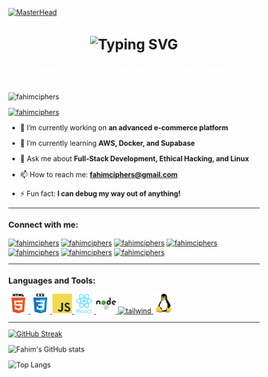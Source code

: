 [![MasterHead](https://firebasestorage.googleapis.com/v0/b/flexi-coding.appspot.com/o/dempgi7-520f8d5f-63d4-4453-8822-dbc149ae27f8.gif?alt=media&token=91c0c7b2-93c3-4029-b011-1a8703c5730d)](https://fahimciphers.github.io)

<div align="center">
  <h1>
    <img src="https://readme-typing-svg.herokuapp.com?font=Fira+Code&size=30&duration=2000&pause=500&color=FFFFFF&center=true&vCenter=true&width=435&lines=Hi+%F0%9F%91%8B%2C+I+am+Fahim+Muntasir!" alt="Typing SVG" />
  </h1>
</div>

<h3 align="center" style="color: white;">A Passionate Full-Stack Developer and Ethical Hacker from Bangladesh</h3>

<p align="left"> 
  <img src="https://komarev.com/ghpvc/?username=fahimciphers&label=Profile%20views&color=0e75b6&style=flat" alt="fahimciphers" /> 
</p>

<p align="left">
  <a href="https://twitter.com/fahimciphers" target="blank">
    <img src="https://img.shields.io/twitter/follow/fahimciphers?logo=twitter&style=for-the-badge" alt="fahimciphers" />
  </a>
</p>

- 🔭 I’m currently working on **an advanced e-commerce platform**

- 🌱 I’m currently learning **AWS, Docker, and Supabase**

- 💬 Ask me about **Full-Stack Development, Ethical Hacking, and Linux**

- 📫 How to reach me: **fahimciphers@gmail.com**

- ⚡ Fun fact: **I can debug my way out of anything!**

---

<h3 align="left">Connect with me:</h3>
<p align="left">
  <a href="https://twitter.com/fahimciphers" target="blank"><img align="center" src="https://raw.githubusercontent.com/rahuldkjain/github-profile-readme-generator/master/src/images/icons/Social/twitter.svg" alt="fahimciphers" height="30" width="40" /></a>
  <a href="https://linkedin.com/in/fahimciphers" target="blank"><img align="center" src="https://raw.githubusercontent.com/rahuldkjain/github-profile-readme-generator/master/src/images/icons/Social/linked-in-alt.svg" alt="fahimciphers" height="30" width="40" /></a>
  <a href="https://instagram.com/fahimciphers" target="blank"><img align="center" src="https://raw.githubusercontent.com/rahuldkjain/github-profile-readme-generator/master/src/images/icons/Social/instagram.svg" alt="fahimciphers" height="30" width="40" /></a>
  <a href="https://facebook.com/fahimciphers" target="blank"><img align="center" src="https://raw.githubusercontent.com/rahuldkjain/github-profile-readme-generator/master/src/images/icons/Social/facebook.svg" alt="fahimciphers" height="30" width="40" /></a>
  <a href="https://youtube.com/@fahimciphers" target="blank"><img align="center" src="https://raw.githubusercontent.com/rahuldkjain/github-profile-readme-generator/master/src/images/icons/Social/youtube.svg" alt="fahimciphers" height="30" width="40" /></a>
  <a href="https://t.me/fahimciphers" target="blank"><img align="center" src="https://raw.githubusercontent.com/rahuldkjain/github-profile-readme-generator/master/src/images/icons/Social/telegram.svg" alt="fahimciphers" height="30" width="40" /></a>
  <a href="https://github.com/fahimciphers" target="blank"><img align="center" src="https://raw.githubusercontent.com/rahuldkjain/github-profile-readme-generator/master/src/images/icons/Social/github.svg" alt="fahimciphers" height="30" width="40" /></a>
</p>

---

<h3 align="left">Languages and Tools:</h3>
<p align="left">
  <a href="https://www.w3schools.com/html/" target="_blank" rel="noreferrer">
    <img src="https://raw.githubusercontent.com/devicons/devicon/master/icons/html5/html5-original-wordmark.svg" alt="html5" width="40" height="40"/>
  </a>
  <a href="https://www.w3schools.com/css/" target="_blank" rel="noreferrer">
    <img src="https://raw.githubusercontent.com/devicons/devicon/master/icons/css3/css3-original-wordmark.svg" alt="css3" width="40" height="40"/>
  </a>
  <a href="https://developer.mozilla.org/en-US/docs/Web/JavaScript" target="_blank" rel="noreferrer">
    <img src="https://raw.githubusercontent.com/devicons/devicon/master/icons/javascript/javascript-original.svg" alt="javascript" width="40" height="40"/>
  </a>
  <a href="https://reactjs.org/" target="_blank" rel="noreferrer">
    <img src="https://raw.githubusercontent.com/devicons/devicon/master/icons/react/react-original-wordmark.svg" alt="react" width="40" height="40"/>
  </a>
  <a href="https://nodejs.org/" target="_blank" rel="noreferrer">
    <img src="https://raw.githubusercontent.com/devicons/devicon/master/icons/nodejs/nodejs-original-wordmark.svg" alt="nodejs" width="40" height="40"/>
  </a>
  <a href="https://tailwindcss.com/" target="_blank" rel="noreferrer">
    <img src="https://www.vectorlogo.zone/logos/tailwindcss/tailwindcss-icon.svg" alt="tailwind" width="40" height="40"/>
  </a>
  <a href="https://www.linux.org/" target="_blank" rel="noreferrer">
    <img src="https://raw.githubusercontent.com/devicons/devicon/master/icons/linux/linux-original.svg" alt="linux" width="40" height="40"/>
  </a>
</p>

---

[![GitHub Streak](https://streak-stats.demolab.com?user=fahimciphers&theme=tokyonight)](https://git.io/streak-stats)

![Fahim's GitHub stats](https://github-readme-stats.vercel.app/api?username=fahimciphers&show_icons=true&theme=tokyonight)

![Top Langs](https://github-readme-stats.vercel.app/api/top-langs/?username=fahimciphers&layout=compact&theme=tokyonight)
